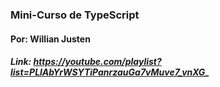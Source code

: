 ### Mini-Curso de TypeScript
#### Por: Willian Justen
##### Link: https://youtube.com/playlist?list=PLlAbYrWSYTiPanrzauGa7vMuve7_vnXG_
